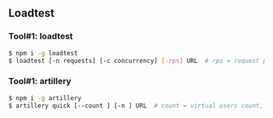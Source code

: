 ## Loadtest

### Tool#1: loadtest

```bash
$ npm i -g loadtest
$ loadtest [-n requests] [-c concurrency] [-rps] URL  # rps = request per second

```

### Tool#1: artillery

```bash
$ npm i -g artillery
$ artillery quick [--count ] [-n ] URL  # count = virtual users count, n = requests per virtual user

```
